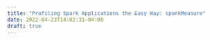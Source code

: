 ```yaml
---
title: "Profiling Spark Applications the Easy Way: sparkMeasure"
date: 2022-04-23T14:02:31-04:00
draft: true
---
```


